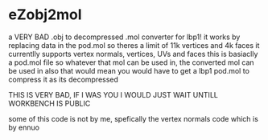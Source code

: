 # eZobj2mol
a VERY BAD .obj to decompressed .mol converter for lbp1!
it works by replacing data in the pod.mol so theres a limit of 11k vertices and 4k faces
it currentlly supports vertex normals, vertices, UVs and faces
this is basiaclly a pod.mol file so whatever that mol can be used in, the converted mol can be used in
also that would mean you would have to get a lbp1 pod.mol to compress it as its decompressed


THIS IS VERY BAD, IF I WAS YOU I WOULD JUST WAIT UNTILL WORKBENCH IS PUBLIC

some of this code is not by me, spefically the vertex normals code which is by ennuo
